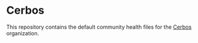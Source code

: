 # Cerbos

This repository contains the default community health files for the [Cerbos](https://cerbos.dev) organization.
